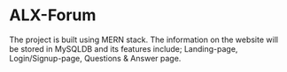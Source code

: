 # ALX-Forum
The  project  is  built  using  MERN  stack.  The  information  on  the  website  will  be  stored  in  MySQLDB  and  its  features  include; Landing-page,  Login/Signup-page,  Questions  &  Answer  page.
